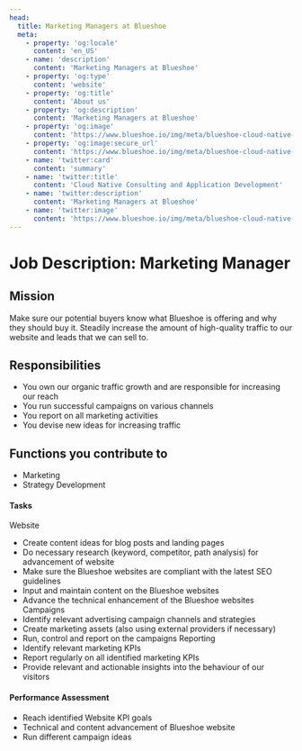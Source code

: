 ```yaml
---
head:
  title: Marketing Managers at Blueshoe
  meta:
    - property: 'og:locale'
      content: 'en_US'
    - name: 'description'
      content: 'Marketing Managers at Blueshoe'
    - property: 'og:type'
      content: 'website'
    - property: 'og:title'
      content: 'About us'
    - property: 'og:description'
      content: 'Marketing Managers at Blueshoe'
    - property: 'og:image'
      content: 'https://www.blueshoe.io/img/meta/blueshoe-cloud-native-devlopment.png'
    - property: 'og:image:secure_url'
      content: 'https://www.blueshoe.io/img/meta/blueshoe-cloud-native-devlopment.png'
    - name: 'twitter:card'
      content: 'summary'
    - name: 'twitter:title'
      content: 'Cloud Native Consulting and Application Development'
    - name: 'twitter:description'
      content: 'Marketing Managers at Blueshoe'
    - name: 'twitter:image'
      content: 'https://www.blueshoe.io/img/meta/blueshoe-cloud-native-devlopment.png'
---
```


# Job Description: Marketing Manager


## Mission
Make sure our potential buyers know what Blueshoe is offering and why they should buy it. Steadily increase the amount of high-quality traffic to our website and leads that we can sell to.


## Responsibilities
* You own our organic traffic growth and are responsible for increasing our reach
* You run successful campaigns on various channels
* You report on all marketing activities
* You devise new ideas for increasing traffic
## Functions you contribute to
* Marketing 
* Strategy Development


#### Tasks
Website
* Create content ideas for blog posts and landing pages
* Do necessary research (keyword, competitor, path analysis) for advancement of website
* Make sure the Blueshoe websites are compliant with the latest SEO guidelines
* Input and maintain content on the Blueshoe websites
* Advance the technical enhancement of the Blueshoe websites
Campaigns
* Identify relevant advertising campaign channels and strategies
* Create marketing assets (also using external providers if necessary)
* Run, control and report on the campaigns
Reporting
* Identify relevant marketing KPIs
* Report regularly on all identified marketing KPIs
* Provide relevant and actionable insights into the behaviour of our visitors


####  Performance Assessment
* Reach identified Website KPI goals  
* Technical and content advancement of Blueshoe website  
* Run different campaign ideas